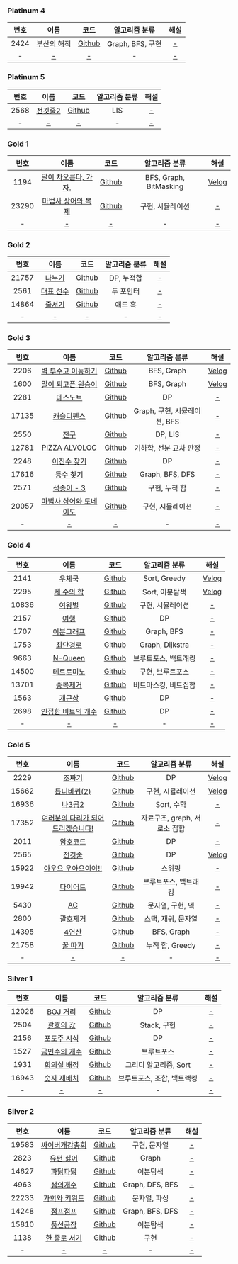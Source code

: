 ### Platinum 4
|  번호  |                       이름                       |                                                      코드                                                      |    알고리즘 분류     |  해설   |
|:----:|:----------------------------------------------:|:------------------------------------------------------------------------------------------------------------:|:--------------:|:-----:|
| 2424 | [부산의 해적](https://www.acmicpc.net/problem/2424) | [Github](https://github.com/leeyungi/Problem_Solving/blob/main/Java/Baekjoon/Platinum4/Main_2424_부산의해적.java) | Graph, BFS, 구현 | [-]() | 
|  -   |                     [-](?)                     |                                                    [-]()                                                     |       -        | [-]() | 

### Platinum 5
|  번호  |                      이름                      |                                                     코드                                                      | 알고리즘 분류 |  해설   |
|:----:|:--------------------------------------------:|:-----------------------------------------------------------------------------------------------------------:|:-------:|:-----:|
| 2568 | [전깃줄2](https://www.acmicpc.net/problem/2568) | [Github](https://github.com/leeyungi/Problem_Solving/blob/main/Java/Baekjoon/Platinum5/Main_2568_전깃줄2.java) |   LIS   | [-]() | 
|  -   |                    [-](?)                    |                                                    [-]()                                                    |    -    | [-]() | 

### Gold 1
|  번호   |                          이름                          |                                                      코드                                                      |        알고리즘 분류         |    해설     |
|:-----:|:----------------------------------------------------:|:------------------------------------------------------------------------------------------------------------:|:----------------------:|:---------:|
| 1194  | [달이 차오른다, 가자.](https://www.acmicpc.net/problem/1194) | [Github](https://github.com/leeyungi/Problem_Solving/blob/main/Java/Baekjoon/Gold1/Main_1194_달이차오른다가자.java)  | BFS, Graph, BitMasking | [Velog](https://velog.io/@yunlee/BOJ-1194-%EB%8B%AC%EC%9D%B4-%EC%B0%A8%EC%98%A4%EB%A5%B8%EB%8B%A4-%EA%B0%80%EC%9E%90) | 
| 23290 | [마법사 상어와 복제](https://www.acmicpc.net/problem/23290)  | [Github](https://github.com/leeyungi/Problem_Solving/blob/main/Java/Baekjoon/Gold1/Main_23290_마법사상어와복제.java) |       구현, 시뮬레이션        |   [-]()   | 
|   -   |                        [-](?)                        |                                                    [-]()                                                     |           -            |   [-]()   | 

### Gold 2
|  번호   |                      이름                       |                                                   코드                                                    | 알고리즘 분류 |   해설   |
|:-----:|:---------------------------------------------:|:-------------------------------------------------------------------------------------------------------:|:-------:|:------:|
| 21757 | [나누기](https://www.acmicpc.net/problem/21757)  | [Github](https://github.com/leeyungi/Problem_Solving/blob/main/Java/Baekjoon/Gold2/Main_21757_나누기.java) | DP, 누적합 | [-]()  | 
| 2561  | [대표 선수](https://www.acmicpc.net/problem/2461) | [Github](https://github.com/leeyungi/Problem_Solving/blob/main/Java/Baekjoon/Gold2/Main_2461_대표선수.java) |  두 포인터  | [-]()  | 
| 14864 | [줄서기](https://www.acmicpc.net/problem/14864)  | [Github](https://github.com/leeyungi/Problem_Solving/blob/main/Java/Baekjoon/Gold2/Main_14864_줄서기.java) |  애드 혹   | [-]()  | 
|   -   |                    [-](?)                     |                                                  [-]()                                                  |    -    | [-]()  | 

### Gold 3
|  번호   |                           이름                           |                                                        코드                                                        |        알고리즘 분류        |                                                                 해설                                                                  |
|:-----:|:------------------------------------------------------:|:----------------------------------------------------------------------------------------------------------------:|:---------------------:|:-----------------------------------------------------------------------------------------------------------------------------------:|
| 2206  |   [벽 부수고 이동하기](https://www.acmicpc.net/problem/2206)   |   [Github](https://github.com/leeyungi/Problem_Solving/blob/main/Java/Baekjoon/Gold3/Main_2206_벽부수고이동하기.java)    |      BFS, Graph       | [Velog](https://velog.io/@yunlee/BOJ-2206%EB%B2%88-%EB%B2%BD-%EB%B6%80%EC%88%98%EA%B3%A0-%EC%9D%B4%EB%8F%99%ED%95%98%EA%B8%B0-Java) |   
| 1600  |   [말이 되고픈 원숭이](https://www.acmicpc.net/problem/1600)   |   [Github](https://github.com/leeyungi/Problem_Solving/blob/main/Java/Baekjoon/Gold3/Main_1600_말이되고픈원숭이.java)    |      BFS, Graph       | [Velog](https://velog.io/@yunlee/BOJ-1600%EB%B2%88-%EB%A7%90%EC%9D%B4-%EB%90%98%EA%B3%A0%ED%94%88-%EC%9B%90%EC%88%AD%EC%9D%B4-Java) |   
| 2281  |      [데스노트](https://www.acmicpc.net/problem/2281)      |     [Github](https://github.com/leeyungi/Problem_Solving/blob/main/Java/Baekjoon/Gold3/Main_2281_데스노트.java)      |          DP           |                                                                [-]()                                                                |   
| 17135 |     [캐슬디펜스](https://www.acmicpc.net/problem/17135)     |    [Github](https://github.com/leeyungi/Problem_Solving/blob/main/Java/Baekjoon/Gold3/Main_17135_캐슬디펜스.java)     | Graph, 구현, 시뮬레이션, BFS |                                                                [-]()                                                                |   
| 2550  |       [전구](https://www.acmicpc.net/problem/2550)       |      [Github](https://github.com/leeyungi/Problem_Solving/blob/main/Java/Baekjoon/Gold3/Main_2550_전구.java)       |        DP, LIS        |                                                                [-]()                                                                |   
| 12781 | [PIZZA ALVOLOC](https://www.acmicpc.net/problem/12781) | [Github](https://github.com/leeyungi/Problem_Solving/blob/main/Java/Baekjoon/Gold3/Main_12781_PIZZAALVOLOC.java) |     기하학, 선분 교차 판정     |                                                                [-]()                                                                |   
| 2248  |     [이진수 찾기](https://www.acmicpc.net/problem/2248)     |     [Github](https://github.com/leeyungi/Problem_Solving/blob/main/Java/Baekjoon/Gold3/Main_2248_이진수찾기.java)     |          DP           |                                                                [-]()                                                                |   
| 17616 |     [등수 찾기](https://www.acmicpc.net/problem/17616)     |     [Github](https://github.com/leeyungi/Problem_Solving/blob/main/Java/Baekjoon/Gold3/Main_17616_등수찾기.java)     |    Graph, BFS, DFS    |                                                                [-]()                                                                |   
| 2571  |    [색종이 - 3](https://www.acmicpc.net/problem/2571)     |     [Github](https://github.com/leeyungi/Problem_Solving/blob/main/Java/Baekjoon/Gold3/Main_2571_색종이3.java)      |       구현, 누적 합        |                                                                [-]()                                                                |   
| 20057 | [마법사 상어와 토네이도](https://www.acmicpc.net/problem/20057)  |  [Github](https://github.com/leeyungi/Problem_Solving/blob/main/Java/Baekjoon/Gold3/Main_20057_마법사상어와토네이도.java)  |       구현, 시뮬레이션       |                                                                [-]()                                                                |   
|   -   |                         [-](?)                         |                                                      [-]()                                                       |           -           |                                                                [-]()                                                                |   

### Gold 4
|  번호   |                        이름                         |                                                     코드                                                      |     알고리즘 분류     |                                           해설                                           |
|:-----:|:-------------------------------------------------:|:-----------------------------------------------------------------------------------------------------------:|:---------------:|:--------------------------------------------------------------------------------------:|
| 2141  |    [우체국](https://www.acmicpc.net/problem/2141)    |   [Github](https://github.com/leeyungi/Problem_Solving/blob/main/Java/Baekjoon/Gold4/Main_2141_우체국.java)    |  Sort, Greedy   |  [Velog](https://velog.io/@yunlee/BOJ-2141%EB%B2%88-%EC%9A%B0%EC%B2%B4%EA%B5%AD-Java)  |   
| 2295  |  [세 수의 합](https://www.acmicpc.net/problem/2295)   |   [Github](https://github.com/leeyungi/Problem_Solving/blob/main/Java/Baekjoon/Gold4/Main_2295_세수의합.java)   |   Sort, 이분탐색    | [Velog](https://velog.io/@yunlee/BOJ-2295-%EC%84%B8-%EC%88%98%EC%9D%98-%ED%95%A9-Java) |   
| 10836 |   [여왕벌](https://www.acmicpc.net/problem/10836)    |   [Github](https://github.com/leeyungi/Problem_Solving/blob/main/Java/Baekjoon/Gold4/Main_10836_여왕벌.java)   |    구현, 시뮬레이션    |                                         [-]()                                          |   
| 2157  |    [여행](https://www.acmicpc.net/problem/2157)     |    [Github](https://github.com/leeyungi/Problem_Solving/blob/main/Java/Baekjoon/Gold4/Main_2157_여행.java)    |       DP        |                                         [-]()                                          |   
| 1707  |   [이분그래프](https://www.acmicpc.net/problem/1707)   |  [Github](https://github.com/leeyungi/Problem_Solving/blob/main/Java/Baekjoon/Gold4/Main_1707_이분그래프.java)   |   Graph, BFS    |                                         [-]()                                          |   
| 1753  |   [최단경로](https://www.acmicpc.net/problem/1753)    |   [Github](https://github.com/leeyungi/Problem_Solving/blob/main/Java/Baekjoon/Gold4/Main_1753_최단경로.java)   | Graph, Dijkstra |                                         [-]()                                          |   
| 9663  |  [N-Queen](https://www.acmicpc.net/problem/9663)  |  [Github](https://github.com/leeyungi/Problem_Solving/blob/main/Java/Baekjoon/Gold4/Main_9663_NQueen.java)  |   브루트포스, 백트래킹   |                                         [-]()                                          |   
| 14500 |  [테트로미노](https://www.acmicpc.net/problem/14500)   |  [Github](https://github.com/leeyungi/Problem_Solving/blob/main/Java/Baekjoon/Gold4/Main_14500_테트로미노.java)  |    구현, 브루트포스    |                                         [-]()                                          |   
| 13701 |   [중복제거](https://www.acmicpc.net/problem/13701)   |  [Github](https://github.com/leeyungi/Problem_Solving/blob/main/Java/Baekjoon/Gold4/Main_13701_중복제거.java)   |   비트마스킹, 비트집합   |                                         [-]()                                          |   
| 1563  |    [개근상](https://www.acmicpc.net/problem/1563)    |   [Github](https://github.com/leeyungi/Problem_Solving/blob/main/Java/Baekjoon/Gold4/Main_1563_개근상.java)    |       DP        |                                         [-]()                                          |   
| 2698  | [인접한 비트의 개수](ttps://www.acmicpc.net/problem/2698) | [Github](https://github.com/leeyungi/Problem_Solving/blob/main/Java/Baekjoon/Gold4/Main_2698_인접한비트의개수.java) |       DP        |                                         [-]()                                          |   
|   -   |                      [-](?)                       |                                                    [-]()                                                    |        -        |                                         [-]()                                          |   

### Gold 5
|  번호   |                              이름                              |                                                         코드                                                          |       알고리즘 분류       |                                             해설                                             |
|:-----:|:------------------------------------------------------------:|:-------------------------------------------------------------------------------------------------------------------:|:-------------------:|:------------------------------------------------------------------------------------------:|
| 2229  |         [조짜기](https://www.acmicpc.net/problem/2229)          |       [Github](https://github.com/leeyungi/Problem_Solving/blob/main/Java/Baekjoon/Gold5/Main_2229_조짜기.java)        |         DP          |   [Velog](https://velog.io/@yunlee/BOJ-2999%EB%B2%88-%EC%A1%B0-%EC%A7%9C%EA%B8%B0-Java)    |
| 15662 |       [톱니바퀴(2)](https://www.acmicpc.net/problem/15662)       |      [Github](https://github.com/leeyungi/Problem_Solving/blob/main/Java/Baekjoon/Gold5/Main_15662_톱니바퀴2.java)      |      구현, 시뮬레이션      | [Velog](https://velog.io/@yunlee/BOJ-15662%EB%B2%88-%ED%86%B1%EB%8B%88%EB%B0%94%ED%80%B42) |   
| 16936 |        [나3곱2](https://www.acmicpc.net/problem/16936)         |      [Github](https://github.com/leeyungi/Problem_Solving/blob/main/Java/Baekjoon/Gold5/Main_16936_나3곱2.java)       |      Sort, 수학       |                                           [-]()                                            |   
| 17352 | [여러분의 다리가 되어 드리겠습니다!](https://www.acmicpc.net/problem/17352) | [Github](https://github.com/leeyungi/Problem_Solving/blob/main/Java/Baekjoon/Gold5/Main_17352_여러분의다리가되어드리겠습니다.java) | 자료구조, graph, 서로소 집합 |                                           [-]()                                            |   
| 2011  |         [암호코드](https://www.acmicpc.net/problem/2011)         |       [Github](https://github.com/leeyungi/Problem_Solving/blob/main/Java/Baekjoon/Gold5/Main_2011_암호코드.java)       |         DP          |                                           [-]()                                            |   
| 2565  |         [전깃줄](https://www.acmicpc.net/problem/2565)          |       [Github](https://github.com/leeyungi/Problem_Solving/blob/main/Java/Baekjoon/Gold5/Main_2565_전깃줄.java)        |         DP          |    [Velog](https://velog.io/@yunlee/BOJ-2565%EB%B2%88-%EC%A0%84%EA%B9%83%EC%A4%84Java)     |   
| 15922 |     [아우으 우아으이야!!](https://www.acmicpc.net/problem/15922)     |    [Github](https://github.com/leeyungi/Problem_Solving/blob/main/Java/Baekjoon/Gold5/Main_15922_아우으우아으이야.java)     |         스위핑         |                                           [-]()                                            |   
| 19942 |        [다이어트](https://www.acmicpc.net/problem/19942)         |      [Github](https://github.com/leeyungi/Problem_Solving/blob/main/Java/Baekjoon/Gold5/Main_19942_다이어트.java)       |     브루트포스, 백트래킹     |                                           [-]()                                            |   
| 5430  |          [AC](https://www.acmicpc.net/problem/5430)          |        [Github](https://github.com/leeyungi/Problem_Solving/blob/main/Java/Baekjoon/Gold5/Main_5430_AC.java)        |     문자열, 구현, 덱      |                                           [-]()                                            |   
| 2800  |         [괄호제거](https://www.acmicpc.net/problem/2800)         |       [Github](https://github.com/leeyungi/Problem_Solving/blob/main/Java/Baekjoon/Gold5/Main_2800_괄호제거.java)       |     스택, 재귀, 문자열     |                                           [-]()                                            |   
| 14395 |         [4연산](https://www.acmicpc.net/problem/14395)         |       [Github](https://github.com/leeyungi/Problem_Solving/blob/main/Java/Baekjoon/Gold5/Main_14395_4연산.java)       |     BFS, Graph      |                                           [-]()                                            |   
| 21758 |        [꿀 따기](https://www.acmicpc.net/problem/21758)         |       [Github](https://github.com/leeyungi/Problem_Solving/blob/main/Java/Baekjoon/Gold5/Main_21758_꿀따기.java)       |    누적 합, Greedy     |                                           [-]()                                            |   
|   -   |                            [-](?)                            |                                                        [-]()                                                        |          -          |                                           [-]()                                            |   

### Silver 1
|  번호   |                       이름                        |                                                     코드                                                      |     알고리즘 분류     |  해설   |
|:-----:|:-----------------------------------------------:|:-----------------------------------------------------------------------------------------------------------:|:---------------:|:-----:|
| 12026 | [BOJ 거리](https://www.acmicpc.net/problem/12026) | [Github](https://github.com/leeyungi/Problem_Solving/blob/main/Java/Baekjoon/Silver1/Main_12026_BOJ거리.java) |       DP        | [-]() |   
| 2504  |  [괄호의 값](https://www.acmicpc.net/problem/2504)  |  [Github](https://github.com/leeyungi/Problem_Solving/blob/main/Java/Baekjoon/Silver1/Main_2504_괄호의값.java)  |    Stack, 구현    | [-]() |
| 2156  | [포도주 시식](https://www.acmicpc.net/problem/2156)  | [Github](https://github.com/leeyungi/Problem_Solving/blob/main/Java/Baekjoon/Silver1/Main_2156_포도주시식.java)  |       DP        | [-]() |
| 1527  | [금민수의 개수](https://www.acmicpc.net/problem/1527) | [Github](https://github.com/leeyungi/Problem_Solving/blob/main/Java/Baekjoon/Silver1/Main_1527_금민수의개수.java) |      브루트포스      | [-]() |
| 1931  | [회의실 배정](https://www.acmicpc.net/problem/1931)  | [Github](https://github.com/leeyungi/Problem_Solving/blob/main/Java/Baekjoon/Silver1/Main_1931_회의실배정.java)  | 그리디 알고리즘, Sort  | [-]() |
| 16943 | [숫자 재배치](https://www.acmicpc.net/problem/16943) | [Github](https://github.com/leeyungi/Problem_Solving/blob/main/Java/Baekjoon/Silver1/Main_16943_숫자재배치.java) | 브루트포스, 조합, 백트랙킹 | [-]() |
|   -   |                     [-](?)                      |                                                    [-]()                                                    |        -        | [-]() |

### Silver 2
|  번호   |                        이름                        |                                                      코드                                                       |     알고리즘 분류     |  해설   |
|:-----:|:------------------------------------------------:|:-------------------------------------------------------------------------------------------------------------:|:---------------:|:-----:|
| 19583 | [싸이버개강총회](https://www.acmicpc.net/problem/19583) | [Github](https://github.com/leeyungi/Problem_Solving/blob/main/Java/Baekjoon/Silver2/Main_19583_싸이버개강총회.java) |     구현, 문자열     | [-]() |   
| 2823  |  [유턴 싫어](https://www.acmicpc.net/problem/2823)   |   [Github](https://github.com/leeyungi/Problem_Solving/blob/main/Java/Baekjoon/Silver2/Main_2823_유턴싫어.java)   |      Graph      | [-]() |   
| 14627 |  [파닭파닭](https://www.acmicpc.net/problem/14627)   |  [Github](https://github.com/leeyungi/Problem_Solving/blob/main/Java/Baekjoon/Silver2/Main_14627_파닭파닭.java)   |      이분탐색       | [-]() |   
| 4963  |   [섬의개수](https://www.acmicpc.net/problem/4963)   |   [Github](https://github.com/leeyungi/Problem_Solving/blob/main/Java/Baekjoon/Silver2/Main_4963_섬의개수.java)   | Graph, DFS, BFS | [-]() |   
| 22233 | [가희와 키워드](https://www.acmicpc.net/problem/22233) | [Github](https://github.com/leeyungi/Problem_Solving/blob/main/Java/Baekjoon/Silver2/Main_22233_가희와키워드.java)  |     문자열, 파싱     | [-]() |   
| 14248 |  [점프점프](https://www.acmicpc.net/problem/14248)   |  [Github](https://github.com/leeyungi/Problem_Solving/blob/main/Java/Baekjoon/Silver2/Main_14248_점프점프.java)   | Graph, BFS, DFS | [-]() |   
| 15810 |  [풍선공장](https://www.acmicpc.net/problem/15810)   |  [Github](https://github.com/leeyungi/Problem_Solving/blob/main/Java/Baekjoon/Silver2/Main_15810_풍선공장.java)   |      이분탐색       | [-]() |   
| 1138  | [한 줄로 서기](https://www.acmicpc.net/problem/1138)  |  [Github](https://github.com/leeyungi/Problem_Solving/blob/main/Java/Baekjoon/Silver2/Main_1138_한줄로서기.java)   |        구현        | [-]() |   
|   -   |                      [-](?)                      |                                                     [-]()                                                     |        -        | [-]() |   

